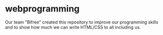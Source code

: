 # webprogramming
Our team "Bifree" created this repository to improve our programming skills and to show how much we can write HTML/CSS to all including us.